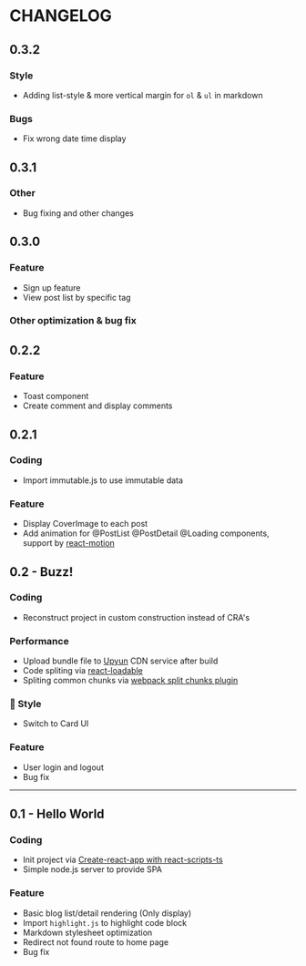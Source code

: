 # CHANGELOG

## 0.3.2

### Style

- Adding list-style & more vertical margin for `ol` & `ul` in markdown

### Bugs

- Fix wrong date time display

## 0.3.1

### Other

- Bug fixing and other changes

## 0.3.0

### Feature

- Sign up feature
- View post list by specific tag

### Other optimization & bug fix

## 0.2.2

### Feature

- Toast component
- Create comment and display comments

## 0.2.1

### Coding

- Import immutable.js to use immutable data

### Feature

- Display CoverImage to each post
- Add animation for @PostList @PostDetail @Loading components, support by [react-motion](https://github.com/chenglou/react-motion)

## 0.2 - Buzz!

### Coding

- Reconstruct project in custom construction instead of CRA's

### Performance

- Upload bundle file to [Upyun](https://upyun.com) CDN service after build
- Code spliting via [react-loadable](https://github.com/jamiebuilds/react-loadable)
- Spliting common chunks via [webpack split chunks plugin](https://webpack.js.org/plugins/split-chunks-plugin/)

### 💄 Style

- Switch to Card UI

### Feature

- User login and logout
- Bug fix

---

## 0.1 - Hello World

### Coding

- Init project via [Create-react-app with react-scripts-ts](https://github.com/Microsoft/TypeScript-React-Starter)
- Simple node.js server to provide SPA

### Feature

- Basic blog list/detail rendering (Only display)
- Import `highlight.js` to highlight code block
- Markdown stylesheet optimization
- Redirect not found route to home page
- Bug fix